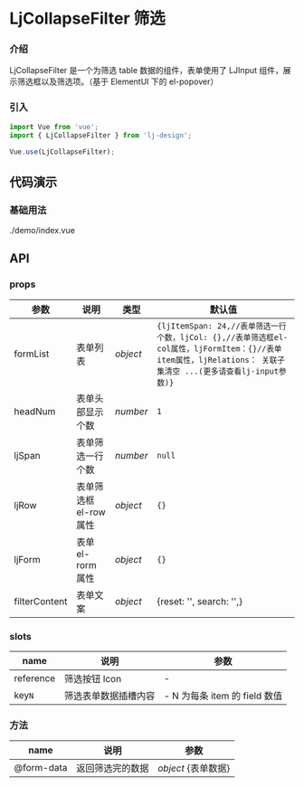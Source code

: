 # LjCollapseFilter 筛选

### 介绍

LjCollapseFilter 是一个为筛选 table 数据的组件，表单使用了 LJInput 组件，展示筛选框以及筛选项。（基于 ElementUI 下的 el-popover）

### 引入

```js
import Vue from 'vue';
import { LjCollapseFilter } from 'lj-design';

Vue.use(LjCollapseFilter);
```

## 代码演示

### 基础用法

<demo-code>./demo/index.vue</demo-code>

## API

### props

| 参数          | 说明                   | 类型     | 默认值                                                                                                                            |
| ------------- | ---------------------- | -------- | --------------------------------------------------------------------------------------------------------------------------------- |
| formList      | 表单列表               | _object_ | `{ljItemSpan: 24,//表单筛选一行个数，ljCol: {},//表单筛选框el-col属性，ljFormItem：{}//表单item属性，ljRelations： 关联子集清空 ...(更多请查看lj-input参数)}` |
| headNum       | 表单头部显示个数       | _number_ | `1`                                                                                                                               |
| ljSpan        | 表单筛选一行个数       | _number_ | `null`                                                                                                                            |
| ljRow         | 表单筛选框 el-row 属性 | _object_ | `{}`                                                                                                                              |
| ljForm        | 表单 el-rorm 属性      | _object_ | `{}`                                                                                                                              |
| filterContent | 表单文案               | _object_ | {reset: '', search: '',}                                                                                                          |

### slots

| name      | 说明                 | 参数                          |
| --------- | -------------------- | ----------------------------- |
| reference | 筛选按钮 Icon        | -                             |
| key`N`    | 筛选表单数据插槽内容 | - N 为每条 item 的 field 数值 |

### 方法

| name       | 说明             | 参数                |
| ---------- | ---------------- | ------------------- |
| @form-data | 返回筛选完的数据 | _object_ {表单数据} |
